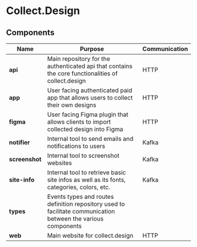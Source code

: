 # Collect.Design

## Components

| Name           | Purpose                                                                                                       | Communication |
| -------------- | ------------------------------------------------------------------------------------------------------------- | ------------- |
| **api**        | Main repository for the authenticated api that contains the core functionalities of collect.design            | HTTP          |
| **app**        | User facing authenticated paid app that allows users to collect their own designs                             | HTTP          |
| **figma**      | User facing Figma plugin that allows clients to import collected design into Figma                            | HTTP          |
| **notifier**   | Internal tool to send emails and notifications to users                                                       | Kafka         |
| **screenshot** | Internal tool to screenshot websites                                                                          | Kafka         |
| **site-info**  | Internal tool to retrieve basic site infos as well as its fonts, categories, colors, etc.                     | Kafka         |
| **types**      | Events types and routes definition repository used to facilitate communication between the various components |               |
| **web**        | Main website for collect.design                                                                               | HTTP          |
